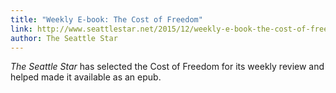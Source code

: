 ```yaml
---
title: "Weekly E-book: The Cost of Freedom"
link: http://www.seattlestar.net/2015/12/weekly-e-book-the-cost-of-freedom/
author: The Seattle Star
---
```


*The Seattle Star* has selected the Cost of Freedom for its weekly review and helped made it available as an epub.
